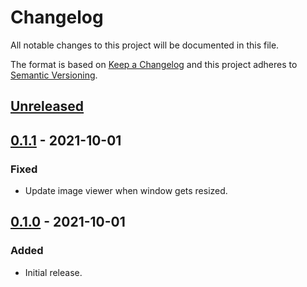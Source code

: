 # Changelog
All notable changes to this project will be documented in this file.

The format is based on [Keep a Changelog](http://keepachangelog.com/en/1.0.0/)
and this project adheres to [Semantic Versioning](http://semver.org/spec/v2.0.0.html).

## [Unreleased]

## [0.1.1] - 2021-10-01
### Fixed
- Update image viewer when window gets resized.

## [0.1.0] - 2021-10-01
### Added
- Initial release.

[Unreleased]: https://github.com/rkusa/react-image-viewer-hook/compare/0.1.1...HEAD
[0.1.1]: https://github.com/rkusa/react-image-viewer-hook/releases/tag/0.1.0...0.1.1
[0.1.0]: https://github.com/rkusa/react-image-viewer-hook/releases/tag/0.1.0
